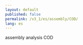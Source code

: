 ```yaml
---
layout: default
published: false
permalink: /v3_1/es/assembly/COD/
lang: es
---
```


assembly analysis COD
